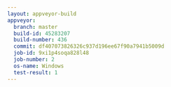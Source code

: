 ```yaml
---
layout: appveyor-build
appveyor:
  branch: master
  build-id: 45283207
  build-number: 436
  commit: df407073826326c937d196ee67f90a7941b5009d
  job-id: 9xi1p4soqa828l48
  job-number: 2
  os-name: Windows
  test-result: 1
---
```

